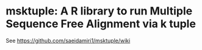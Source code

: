# msktuple: A R library to run Multiple Sequence Free Alignment via k tuple

See https://github.com/saeidamiri1/msktuple/wiki

